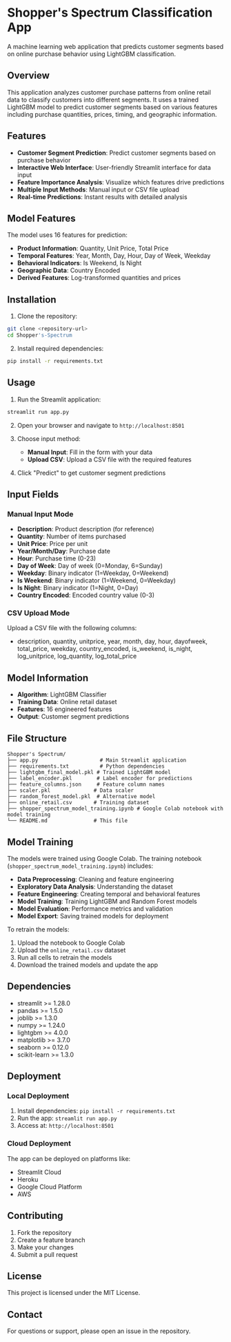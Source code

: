 # Shopper's Spectrum Classification App

A machine learning web application that predicts customer segments based on online purchase behavior using LightGBM classification.

## Overview

This application analyzes customer purchase patterns from online retail data to classify customers into different segments. It uses a trained LightGBM model to predict customer segments based on various features including purchase quantities, prices, timing, and geographic information.

## Features

- **Customer Segment Prediction**: Predict customer segments based on purchase behavior
- **Interactive Web Interface**: User-friendly Streamlit interface for data input
- **Feature Importance Analysis**: Visualize which features drive predictions
- **Multiple Input Methods**: Manual input or CSV file upload
- **Real-time Predictions**: Instant results with detailed analysis

## Model Features

The model uses 16 features for prediction:
- **Product Information**: Quantity, Unit Price, Total Price
- **Temporal Features**: Year, Month, Day, Hour, Day of Week, Weekday
- **Behavioral Indicators**: Is Weekend, Is Night
- **Geographic Data**: Country Encoded
- **Derived Features**: Log-transformed quantities and prices

## Installation

1. Clone the repository:
```bash
git clone <repository-url>
cd Shopper's-Spectrum
```

2. Install required dependencies:
```bash
pip install -r requirements.txt
```

## Usage

1. Run the Streamlit application:
```bash
streamlit run app.py
```

2. Open your browser and navigate to `http://localhost:8501`

3. Choose input method:
   - **Manual Input**: Fill in the form with your data
   - **Upload CSV**: Upload a CSV file with the required features

4. Click "Predict" to get customer segment predictions

## Input Fields

### Manual Input Mode
- **Description**: Product description (for reference)
- **Quantity**: Number of items purchased
- **Unit Price**: Price per unit
- **Year/Month/Day**: Purchase date
- **Hour**: Purchase time (0-23)
- **Day of Week**: Day of week (0=Monday, 6=Sunday)
- **Weekday**: Binary indicator (1=Weekday, 0=Weekend)
- **Is Weekend**: Binary indicator (1=Weekend, 0=Weekday)
- **Is Night**: Binary indicator (1=Night, 0=Day)
- **Country Encoded**: Encoded country value (0-3)

### CSV Upload Mode
Upload a CSV file with the following columns:
- description, quantity, unitprice, year, month, day, hour, dayofweek, total_price, weekday, country_encoded, is_weekend, is_night, log_unitprice, log_quantity, log_total_price

## Model Information

- **Algorithm**: LightGBM Classifier
- **Training Data**: Online retail dataset
- **Features**: 16 engineered features
- **Output**: Customer segment predictions

## File Structure

```
Shopper's Spectrum/
├── app.py                    # Main Streamlit application
├── requirements.txt          # Python dependencies
├── lightgbm_final_model.pkl # Trained LightGBM model
├── label_encoder.pkl        # Label encoder for predictions
├── feature_columns.json     # Feature column names
├── scaler.pkl              # Data scaler
├── random_forest_model.pkl  # Alternative model
├── online_retail.csv       # Training dataset
├── shopper_spectrum_model_training.ipynb # Google Colab notebook with model training
└── README.md               # This file
```

## Model Training

The models were trained using Google Colab. The training notebook (`shopper_spectrum_model_training.ipynb`) includes:

- **Data Preprocessing**: Cleaning and feature engineering
- **Exploratory Data Analysis**: Understanding the dataset
- **Feature Engineering**: Creating temporal and behavioral features
- **Model Training**: Training LightGBM and Random Forest models
- **Model Evaluation**: Performance metrics and validation
- **Model Export**: Saving trained models for deployment

To retrain the models:
1. Upload the notebook to Google Colab
2. Upload the `online_retail.csv` dataset
3. Run all cells to retrain the models
4. Download the trained models and update the app

## Dependencies

- streamlit >= 1.28.0
- pandas >= 1.5.0
- joblib >= 1.3.0
- numpy >= 1.24.0
- lightgbm >= 4.0.0
- matplotlib >= 3.7.0
- seaborn >= 0.12.0
- scikit-learn >= 1.3.0

## Deployment

### Local Deployment
1. Install dependencies: `pip install -r requirements.txt`
2. Run the app: `streamlit run app.py`
3. Access at: `http://localhost:8501`

### Cloud Deployment
The app can be deployed on platforms like:
- Streamlit Cloud
- Heroku
- Google Cloud Platform
- AWS

## Contributing

1. Fork the repository
2. Create a feature branch
3. Make your changes
4. Submit a pull request

## License

This project is licensed under the MIT License.

## Contact

For questions or support, please open an issue in the repository. 